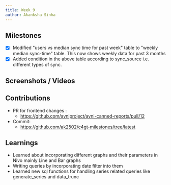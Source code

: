 ```yaml
---
title: Week 9
author: Akanksha Sinha
---
```


## Milestones
- [x] Modified "users vs median sync time for past week" table to "weekly median sync-time" table. This now shows weekly data for past 3 months
- [x] Added condition in the above table according to sync_source i.e. different types of sync.

## Screenshots / Videos 


## Contributions
- PR for frontend changes :
	- https://github.com/avniproject/avni-canned-reports/pull/12
- Commit: 
	- https://github.com/ak2502/c4gt-milestones/tree/latest

## Learnings
- Learned about incorporating different graphs and their parameters in Nivo mainly Line and Bar graphs
- Writing queries by incorporating date filter into them
- Learned new sql functions for handling series related queries like generate_series and data_trunc